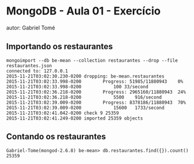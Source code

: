 # MongoDB - Aula 01 - Exercício
autor: Gabriel Tomé

## Importando os restaurantes

```
mongoimport --db be-mean --collection restaurantes --drop --file restaurantes.json
connected to: 127.0.0.1
2015-11-21T03:02:30.230-0200 dropping: be-mean.restaurantes
2015-11-21T03:02:33.998-0200        Progress: 51985/11880943    0%
2015-11-21T03:02:33.998-0200            100 33/second
2015-11-21T03:02:36.218-0200        Progress: 2965160/11880943  24%
2015-11-21T03:02:36.218-0200            5500    916/second
2015-11-21T03:02:39.009-0200        Progress: 8378186/11880943  70%
2015-11-21T03:02:39.009-0200            15600   1733/second
2015-11-21T03:02:41.042-0200 check 9 25359
2015-11-21T03:02:41.249-0200 imported 25359 objects
```

## Contando os restaurantes

  ```
Gabriel-Tome(mongod-2.6.8) be-mean> db.restaurantes.find({}).count()
25359
  ```